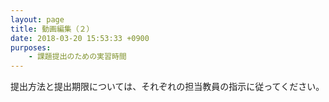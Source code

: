 ```yaml
---
layout: page
title: 動画編集（２）
date: 2018-03-20 15:53:33 +0900
purposes:
    - 課題提出のための実習時間
---
```



提出方法と提出期限については、それぞれの担当教員の指示に従ってください。

